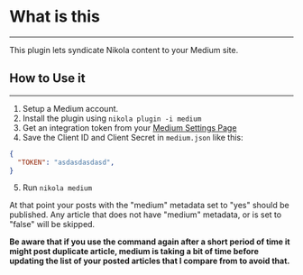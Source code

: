 # What is this

-------------

This plugin lets syndicate Nikola content to your Medium site.

## How to Use it

-------------

1. Setup a Medium account.
2. Install the plugin using ``nikola plugin -i medium``
3. Get an integration token from  your [Medium Settings Page](https://medium.com/me/settings)
4. Save the Client ID and Client Secret in ``medium.json`` like this:

``` json
{
  "TOKEN": "asdasdasdasd",
}
```

5. Run ``nikola medium``

At that point your posts with the "medium" metadata set to "yes" should be published.
Any article that does not have "medium" metadata, or is set to "false" will be skipped.

**Be aware that if you use the command again after a short period of time it might post duplicate article, medium is taking a bit of time before updating the list of your posted articles that I compare from to avoid that.**
